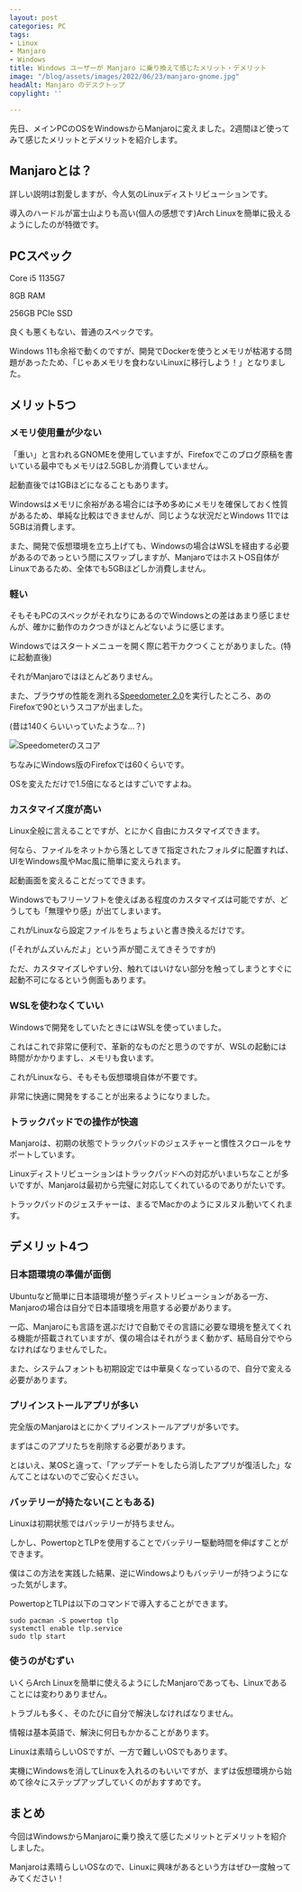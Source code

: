 ```yaml
---
layout: post
categories: PC
tags:
- Linux
- Manjaro
- Windows
title: Windows ユーザーが Manjaro に乗り換えて感じたメリット・デメリット
image: "/blog/assets/images/2022/06/23/manjaro-gnome.jpg"
headAlt: Manjaro のデスクトップ
copylight: ''

---
```

先日、メインPCのOSをWindowsからManjaroに変えました。2週間ほど使ってみて感じたメリットとデメリットを紹介します。

## Manjaroとは？

詳しい説明は割愛しますが、今人気のLinuxディストリビューションです。

導入のハードルが富士山よりも高い(個人の感想です)Arch Linuxを簡単に扱えるようにしたのが特徴です。

## PCスペック

Core i5 1135G7

8GB RAM

256GB PCIe SSD

良くも悪くもない、普通のスペックです。

Windows 11も余裕で動くのですが、開発でDockerを使うとメモリが枯渇する問題があったため、「じゃあメモリを食わないLinuxに移行しよう！」となりました。

## メリット5つ

### メモリ使用量が少ない

「重い」と言われるGNOMEを使用していますが、Firefoxでこのブログ原稿を書いている最中でもメモリは2.5GBしか消費していません。

起動直後では1GBほどになることもあります。

Windowsはメモリに余裕がある場合には予め多めにメモリを確保しておく性質があるため、単純な比較はできませんが、同じような状況だとWindows 11では5GBは消費します。

また、開発で仮想環境を立ち上げても、Windowsの場合はWSLを経由する必要があるのであっという間にスワップしますが、ManjaroではホストOS自体がLinuxであるため、全体でも5GBほどしか消費しません。

### 軽い

そもそもPCのスペックがそれなりにあるのでWindowsとの差はあまり感じませんが、確かに動作のカクつきがほとんどないように感じます。

Windowsではスタートメニューを開く際に若干カクつくことがありました。(特に起動直後)

それがManjaroではほとんどありません。

また、ブラウザの性能を測れる<a href="https://browserbench.org/Speedometer2.0/" target="_blank" rel="noopener noreferrer">Speedometer 2.0</a>を実行したところ、あのFirefoxで90というスコアが出ました。

(昔は140くらいいっていたような…？)

![Speedometerのスコア](/blog/assets/images/2022/06/23/speedometer.jpg)

ちなみにWindows版のFirefoxでは60くらいです。

OSを変えただけで1.5倍になるとはすごいですよね。

### カスタマイズ度が高い

Linux全般に言えることですが、とにかく自由にカスタマイズできます。

何なら、ファイルをネットから落としてきて指定されたフォルダに配置すれば、UIをWindows風やMac風に簡単に変えられます。

起動画面を変えることだってできます。

Windowsでもフリーソフトを使えばある程度のカスタマイズは可能ですが、どうしても「無理やり感」が出てしまいます。

これがLinuxなら設定ファイルをちょちょいと書き換えるだけです。

(「それがムズいんだよ」という声が聞こえてきそうですが)

ただ、カスタマイズしやすい分、触れてはいけない部分を触ってしまうとすぐに起動不可になるという側面もあります。

### WSLを使わなくていい

Windowsで開発をしていたときにはWSLを使っていました。

これはこれで非常に便利で、革新的なものだと思うのですが、WSLの起動には時間がかかりますし、メモリも食います。

これがLinuxなら、そもそも仮想環境自体が不要です。

非常に快適に開発をすることが出来るようになりました。

### トラックパッドでの操作が快適

Manjaroは、初期の状態でトラックパッドのジェスチャーと慣性スクロールをサポートしています。

Linuxディストリビューションはトラックパッドへの対応がいまいちなことが多いですが、Manjaroは最初から完璧に対応してくれているのでありがたいです。

トラックパッドのジェスチャーは、まるでMacかのようにヌルヌル動いてくれます。

## デメリット4つ

### 日本語環境の準備が面倒

Ubuntuなど簡単に日本語環境が整うディストリビューションがある一方、Manjaroの場合は自分で日本語環境を用意する必要があります。

一応、Manjaroにも言語を選ぶだけで自動でその言語に必要な環境を整えてくれる機能が搭載されていますが、僕の場合はそれがうまく動かず、結局自分でやらなければなりませんでした。

また、システムフォントも初期設定では中華臭くなっているので、自分で変える必要があります。

### プリインストールアプリが多い

完全版のManjaroはとにかくプリインストールアプリが多いです。

まずはこのアプリたちを削除する必要があります。

とはいえ、某OSと違って、「アップデートをしたら消したアプリが復活した」なんてことはないのでご安心ください。

### バッテリーが持たない(こともある)

Linuxは初期状態ではバッテリーが持ちません。

しかし、PowertopとTLPを使用することでバッテリー駆動時間を伸ばすことができます。

僕はこの方法を実践した結果、逆にWindowsよりもバッテリーが持つようになった気がします。

PowertopとTLPは以下のコマンドで導入することができます。

    sudo pacman -S powertop tlp
    systemctl enable tlp.service
    sudo tlp start

### 使うのがむずい

いくらArch Linuxを簡単に使えるようにしたManjaroであっても、Linuxであることには変わりありません。

トラブルも多く、そのたびに自分で解決しなければなりません。

情報は基本英語で、解決に何日もかかることがあります。

Linuxは素晴らしいOSですが、一方で難しいOSでもあります。

実機にWindowsを消してLinuxを入れるのもいいですが、まずは仮想環境から始めて徐々にステップアップしていくのがおすすめです。

## まとめ

今回はWindowsからManjaroに乗り換えて感じたメリットとデメリットを紹介しました。

Manjaroは素晴らしいOSなので、Linuxに興味があるという方はぜひ一度触ってみてください！
